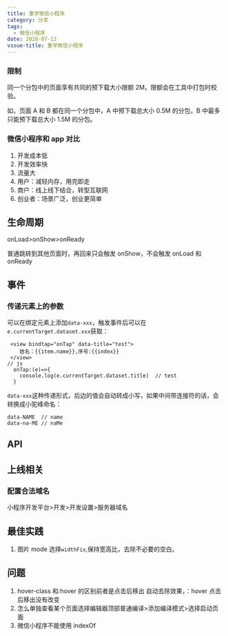 ```yaml
---
title: 重学微信小程序
category: 分享
tags:
  - 微信小程序
date: 2020-07-12
vssue-title: 重学微信小程序
---
```


### 限制

同一个分包中的页面享有共同的预下载大小限额 2M，限额会在工具中打包时校验。

如，页面 A 和 B 都在同一个分包中，A 中预下载总大小 0.5M 的分包，B 中最多只能预下载总大小 1.5M 的分包。

### 微信小程序和 app 对比

1. 开发成本低
1. 开发效率快
1. 流量大
1. 用户：减轻内存，用完即走
1. 商户：线上线下结合，转型互联网
1. 创业者：场景广泛，创业更简单

## 生命周期

onLoad>onShow>onReady

普通跳转到其他页面时，再回来只会触发 onShow，不会触发 onLoad 和 onReady

## 事件

### 传递元素上的参数

可以在绑定元素上添加`data-xxx`，触发事件后可以在`e.currentTarget.dataset.xxx`获取：

```
 <view bindtap="onTap" data-title="test">
    姓名：{{item.name}},序号:{{index}}
 </view>
// js
  onTap:(e)=>{
    console.log(e.currentTarget.dataset.title)  // test
  }
```

`data-xxx`这种传递形式，后边的值会自动转成小写，如果中间带连接符的话，会转换成小驼峰命名：

```
data-NAME  // name
data-na-ME // naMe
```

## API

## 上线相关

### 配置合法域名

小程序开发平台>开发>开发设置>服务器域名

## 最佳实践

1. 图片 mode 选择`widthFix`,保持宽高比，去除不必要的空白。

## 问题

1. hover-class 和:hover 的区别前者是点击后移出 自动去除效果，：hover 点击后移出没有改变
1. 怎么单独查看某个页面选择编辑器顶部普通编译>添加编译模式>选择启动页面
1. 微信小程序不能使用 indexOf
